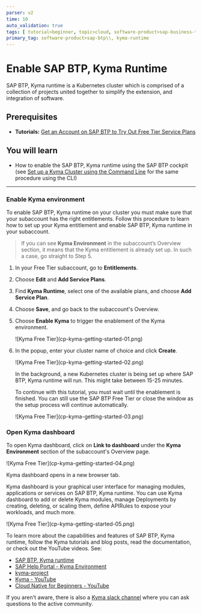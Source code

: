 ```yaml
---
parser: v2
time: 10
auto_validation: true
tags: [ tutorial>beginner, topic>cloud, software-product>sap-business-technology-platform]
primary_tag: software-product>sap-btp\\, kyma-runtime
---
```


# Enable SAP BTP, Kyma Runtime
<!-- description --> SAP BTP, Kyma runtime is a Kubernetes cluster which is comprised of a collection of projects united together to simplify the extension, and integration of software.

## Prerequisites
 - **Tutorials:** [Get an Account on SAP BTP to Try Out Free Tier Service Plans](btp-free-tier-account)

## You will learn
  - How to enable the SAP BTP, Kyma runtime using the SAP BTP cockpit (see [Set up a Kyma Cluster using the Command Line](btp-cli-setup-kyma-cluster) for the same procedure using the CLI)

---

### Enable Kyma environment

To enable SAP BTP, Kyma runtime on your cluster you must make sure that your subaccount has the right entitlements. Follow this procedure to learn how to set up your Kyma entitlement and enable SAP BTP, Kyma runtime in your subaccount.

> If you can see **Kyma Environment** in the subaccount’s Overview section, it means that the Kyma entitlement is already set up. In such a case, go straight to Step 5.   

1. In your Free Tier subaccount, go to **Entitlements**.

2. Choose **Edit** and **Add Service Plans**.

3. Find **Kyma Runtime**, select one of the available plans, and choose **Add Service Plan**.
   
4. Choose **Save**, and go back to the subaccount's Overview.

5. Choose **Enable Kyma** to trigger the enablement of the Kyma environment.

    <!-- border -->![Kyma Free Tier](cp-kyma-getting-started-01.png)

6. In the popup, enter your cluster name of choice and click **Create**.

    <!-- border -->![Kyma Free Tier](cp-kyma-getting-started-02.png)

    In the background, a new Kubernetes cluster is being set up where SAP BTP, Kyma runtime will run. This might take between 15-25 minutes.

    To continue with this tutorial, you must wait until the enablement is finished. You can still use the SAP BTP Free Tier or close the window as the setup process will continue automatically.

    <!-- border -->![Kyma Free Tier](cp-kyma-getting-started-03.png)


### Open Kyma dashboard


To open Kyma dashboard, click on **Link to dashboard** under the **Kyma Environment** section of the subaccount's Overview page.

<!-- border -->![Kyma Free Tier](cp-kyma-getting-started-04.png)

Kyma dashboard opens in a new browser tab.

Kyma dashboard is your graphical user interface for managing modules, applications or services on SAP BTP, Kyma runtime. You can use Kyma dashboard to add or delete Kyma modules, manage Deployments by creating, deleting, or scaling them, define APIRules to expose your workloads, and much more.

<!-- border -->![Kyma Free Tier](cp-kyma-getting-started-05.png)

To learn more about the capabilities and features of SAP BTP, Kyma runtime, follow the Kyma tutorials and blog posts, read the documentation, or check out the YouTube videos. See:

- [SAP BTP, Kyma runtime](https://discovery-center.cloud.sap/serviceCatalog/kyma-runtime)
- [SAP Help Portal - Kyma Environment](https://help.sap.com/viewer/3504ec5ef16548778610c7e89cc0eac3/Cloud/en-US/468c2f3c3ca24c2c8497ef9f83154c44.html)
- [kyma-project](https://kyma-project.io/#/)
- [Kyma - YouTube](https://www.youtube.com/channel/UC8Q8bBtYe9gQN-dQ-_L8JvQ)
- [Cloud Native for Beginners - YouTube](https://youtube.com/playlist?list=PL6RpkC85SLQCwaJ54TAAHMvSl5wpVPrai)

If you aren't aware, there is also a [Kyma slack channel](https://kyma-community.slack.com/) where you can ask questions to the active community.

